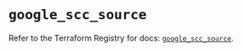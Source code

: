 # `google_scc_source`

Refer to the Terraform Registry for docs: [`google_scc_source`](https://registry.terraform.io/providers/hashicorp/google-beta/6.22.0/docs/resources/google_scc_source).
